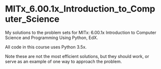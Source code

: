 # MITx_6.00.1x_Introduction_to_Computer_Science
My solutions to the problem sets for MITx: 6.00.1x Introduction to Computer Science and Programming Using Python, EdX.

All code in this course uses Python 3.5x.

Note these are not the most efficient solutions, but they should work, or serve as an example of one way to approach the problem.
